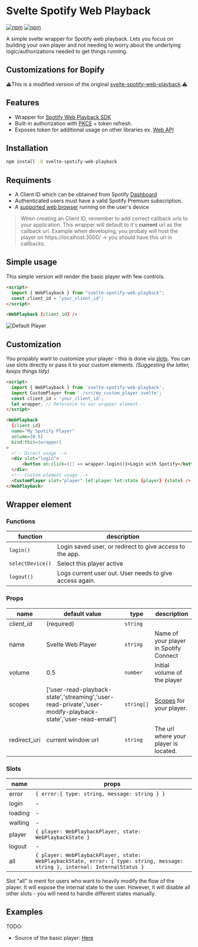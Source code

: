 # Svelte Spotify Web Playback

[![npm](https://img.shields.io/npm/v/svelte-spotify-web-playback)](https://www.npmjs.com/package/svelte-spotify-web-playback)
[![npm](https://img.shields.io/bundlephobia/minzip/svelte-spotify-web-playback)](https://bundlephobia.com/package/svelte-spotify-web-playback)

A simple svelte wrapper for Spotify web playback. Lets you focus on building your own player
and not needing to worry about the underlying logic/authorizations needed to get things running.

## Customizations for Bopify

⚠️This is a modified version of the original [svelte-spotify-web-playback](https://www.npmjs.com/package/svelte-spotify-web-playback).⚠️

## Features

- Wrapper for [Spotify Web Playback SDK](https://developer.spotify.com/documentation/web-playback-sdk/reference/)
- Built-in authorization with [PKCE](https://developer.spotify.com/documentation/general/guides/authorization-guide/#authorization-code-flow-with-proof-key-for-code-exchange-pkce) + token refresh.
- Exposes token for additional usage on other libraries ex. [Web API](https://github.com/JMPerez/spotify-web-api-js)

## Installation

```bash
npm install -D svelte-spotify-web-playback
```

## Requiments

- A Client ID which can be obtained from Spotify [Dashboard](https://developer.spotify.com/dashboard)
- Authenticated users must have a valid Spotify Premium subscription.
- A [supported web browser](https://developer.spotify.com/documentation/web-playback-sdk/#supported-browsers) running on the user's device

> When creating an Client ID, remember to add correct callback urls to your application. This wrapper will default to it's **current** url as the callback url. Example when developing, you probaly will host the player on https://localhost:3000/ -> you should have this url in callbacks.

## Simple usage

This simple version will render the basic player with few controls.

```html
<script>
  import { WebPlayback } from "svelte-spotify-web-playback";
  const client_id = "your_client_id";
</script>

<WebPlayback {client_id} />
```

![Default Player](./static/default-player.png)

## Customization

You propably want to customize your player - this is done via [slots](https://svelte.dev/tutorial/slots).
You can use slots directly or pass it to your custom elements. _(Suggesting the latter, keeps things tidy)_

```html
<script>
  import { WebPlayback } from 'svelte-spotify-web-playback';
  import CustomPlayer from './src/my_custom_player.svelte';
  const client_id = 'your_client_id';
  let wrapper; // Reference to our wrapper element.
</script>

<WebPlayback
  {client_id}
  name="My Spotify Player"
  volume={0.5}
  bind:this={wrapper}
>
  <!-- Direct usage -->
  <div slot="login">
      <button on:click={() => wrapper.login()}>Login with Spotify</button>
  </div>
  <!-- Custom element usage -->
  <CustomPlayer slot="player" let:player let:state {player} {state} />
</WebPlayback>
```

## Wrapper element

### Functions

| function         | description                                              |
| ---------------- | -------------------------------------------------------- |
| `login()`        | Login saved user, or redirect to give access to the app. |
| `selectDevice()` | Select this player active                                |
| `logout()`       | Logs current user out. User needs to give access again.  |

### Props

| name         | default value                                                                                               | type       | description                                                                                   |
| ------------ | ----------------------------------------------------------------------------------------------------------- | ---------- | --------------------------------------------------------------------------------------------- |
| _client_id_  | (required)                                                                                                  | `string`   |                                                                                               |
| name         | Svelte Web Player                                                                                           | `string`   | Name of your player in Spotify Connect                                                        |
| volume       | 0.5                                                                                                         | `number`   | Initial volume of the player                                                                  |
| scopes       | ['user-read-playback-state','streaming','user-read-private','user-modify-playback-state','user-read-email'] | `string[]` | [Scopes](https://developer.spotify.com/documentation/general/guides/scopes/) for your player. |
| redirect_uri | current window url                                                                                          | `string`   | The url where your player is located.                                                         |

### Slots

| name    | props                                                                                                                        |
| ------- | ---------------------------------------------------------------------------------------------------------------------------- |
| error   | `{ error:{ type: string, message: string } }`                                                                                |
| login   | -                                                                                                                            |
| loading | -                                                                                                                            |
| waiting | -                                                                                                                            |
| player  | `{ player: WebPlaybackPlayer, state: WebPlaybackState }`                                                                     |
| logout  | -                                                                                                                            |
| all     | `{ player: WebPlaybackPlayer, state: WebPlaybackState, error: { type: string, message: string }, internal: InternalStatus }` |

Slot "all" is ment for users who want to heavily modify the flow of the player. It will expose the internal state to the user. However, it will disable all other slots - you will need to handle different states manually.

## Examples

TODO:

- Source of the basic player: [Here](./src/lib/internal/_basicPlayer.svelte)
